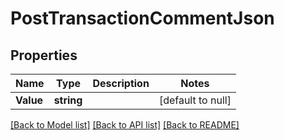 # PostTransactionCommentJson

## Properties
Name | Type | Description | Notes
------------ | ------------- | ------------- | -------------
**Value** | **string** |  | [default to null]

[[Back to Model list]](../README.md#documentation-for-models) [[Back to API list]](../README.md#documentation-for-api-endpoints) [[Back to README]](../README.md)


